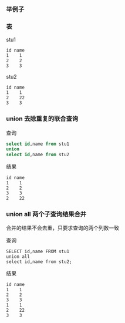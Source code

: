 ### 举例子

### 表

stu1

    id name
    1    1
    2    2
    3    3

stu2

    id name
    1    1
    2    22
    3    3

### union 去除重复的联合查询

查询

```sql
select id,name from stu1
union
select id,name from stu2
```

结果

    id name
    1    1
    2    2
    3    3
    2    22

### union all 两个子查询结果合并

合并的结果不会去重，只要求查询的两个列数一致

查询

    SELECT id,name FROM stu1
    union all
    select id,name from stu2;

结果

    id name
    1    1
    2    2
    3    3
    1    1
    2    22
    3    3